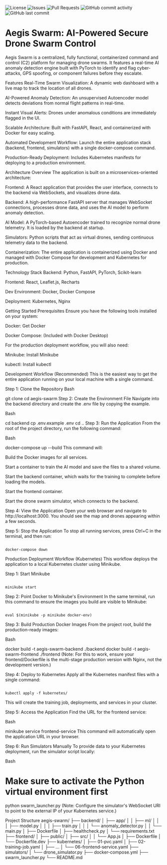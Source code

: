 ![License](https://img.shields.io/badge/license-MIT-blue.svg)
![Issues](https://img.shields.io/github/issues/moses-varghese/aegis-swarm)
![Pull Requests](https://img.shields.io/github/issues-pr/moses-varghese/aegis-swarm)
![GitHub commit activity](https://img.shields.io/github/commit-activity/w/moses-varghese/aegis-swarm)
![GitHub last commit](https://img.shields.io/github/last-commit/moses-varghese/aegis-swarm)

# Aegis Swarm: AI-Powered Secure Drone Swarm Control
Aegis Swarm is a centralized, fully functional, containerized command and control (C2) platform for managing drone swarms. It features a real-time AI anomaly detection engine built with PyTorch to identify and flag cyber-attacks, GPS spoofing, or component failures before they escalate.

Features
Real-Time Swarm Visualization: A dynamic web dashboard with a live map to track the location of all drones.

AI-Powered Anomaly Detection: An unsupervised Autoencoder model detects deviations from normal flight patterns in real-time.

Instant Visual Alerts: Drones under anomalous conditions are immediately flagged in the UI.

Scalable Architecture: Built with FastAPI, React, and containerized with Docker for easy scaling.

Automated Development Workflow: Launch the entire application stack (backend, frontend, simulators) with a single docker-compose command.

Production-Ready Deployment: Includes Kubernetes manifests for deploying to a production environment.

Architecture Overview
The application is built on a microservices-oriented architecture:

Frontend: A React application that provides the user interface, connects to the backend via WebSockets, and visualizes drone data.

Backend: A high-performance FastAPI server that manages WebSocket connections, processes drone data, and uses the AI model to perform anomaly detection.

AI Model: A PyTorch-based Autoencoder trained to recognize normal drone telemetry. It is loaded by the backend at startup.

Simulators: Python scripts that act as virtual drones, sending continuous telemetry data to the backend.

Containerization: The entire application is containerized using Docker and managed with Docker Compose for development and Kubernetes for production.

Technology Stack
Backend: Python, FastAPI, PyTorch, Scikit-learn

Frontend: React, Leaflet.js, Recharts

Dev Environment: Docker, Docker Compose

Deployment: Kubernetes, Nginx

Getting Started
Prerequisites
Ensure you have the following tools installed on your system:

Docker: Get Docker

Docker Compose: (Included with Docker Desktop)

For the production deployment workflow, you will also need:

Minikube: Install Minikube

kubectl: Install kubectl

Development Workflow (Recommended)
This is the easiest way to get the entire application running on your local machine with a single command.

Step 1: Clone the Repository
Bash

git clone <your-repository-url>
cd aegis-swarm
Step 2: Create the Environment File
Navigate into the backend directory and create the .env file by copying the example.

Bash

cd backend
cp .env.example .env
cd .. 
Step 3: Run the Application
From the root of the project directory, run the following command:

Bash

docker-compose up --build
This command will:

Build the Docker images for all services.

Start a container to train the AI model and save the files to a shared volume.

Start the backend container, which waits for the training to complete before loading the models.

Start the frontend container.

Start the drone swarm simulator, which connects to the backend.

Step 4: View the Application
Open your web browser and navigate to http://localhost:3000. You should see the map and drones appearing within a few seconds.

Step 5: Stop the Application
To stop all running services, press Ctrl+C in the terminal, and then run:

```

docker-compose down

```
Production Deployment Workflow (Kubernetes)
This workflow deploys the application to a local Kubernetes cluster using Minikube.

Step 1: Start Minikube
```

minikube start

```
Step 2: Point Docker to Minikube's Environment
In the same terminal, run this command to ensure the images you build are visible to Minikube:

```

eval $(minikube -p minikube docker-env)

```

Step 3: Build Production Docker Images
From the project root, build the production-ready images:

Bash

docker build -t aegis-swarm-backend ./backend
docker build -t aegis-swarm-frontend ./frontend
(Note: For this to work, ensure your frontend/Dockerfile is the multi-stage production version with Nginx, not the development version.)

Step 4: Deploy to Kubernetes
Apply all the Kubernetes manifest files with a single command:

```

kubectl apply -f kubernetes/

```
This will create the training job, deployments, and services in your cluster.

Step 5: Access the Application
Find the URL for the frontend service:

Bash

minikube service frontend-service
This command will automatically open the application URL in your browser.

Step 6: Run Simulators Manually
To provide data to your Kubernetes deployment, run the simulator script locally:

Bash

# Make sure to activate the Python virtual environment first
python swarm_launcher.py
(Note: Configure the simulator's WebSocket URI to point to the external IP of your Kubernetes service.)

Project Structure
aegis-swarm/
├── backend/
│   ├── app/
│   │   ├── ml/
│   │   │   ├── model.py
│   │   │   ├── train.py
│   │   │   └── anomaly_detector.py
│   │   └── main.py
│   ├── Dockerfile
│   ├── healthcheck.py
│   └── requirements.txt
├── frontend/
│   ├── public/
│   ├── src/
│   │   └── App.js
│   ├── Dockerfile
│   └── Dockerfile.dev
├── kubernetes/
│   ├── 01-pvc.yaml
│   ├── 02-training-job.yaml
│   ├── ...
│   └── 06-frontend-service.yaml
├── simulators/
│   └── drone_simulator.py
├── docker-compose.yml
├── swarm_launcher.py
└── README.md
